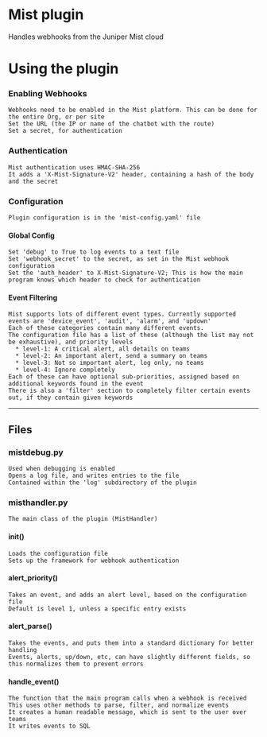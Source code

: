 # Mist plugin
Handles webhooks from the Juniper Mist cloud

# Using the plugin
### Enabling Webhooks
    Webhooks need to be enabled in the Mist platform. This can be done for the entire Org, or per site
    Set the URL (the IP or name of the chatbot with the route)
    Set a secret, for authentication

### Authentication
    Mist authentication uses HMAC-SHA-256
    It adds a 'X-Mist-Signature-V2' header, containing a hash of the body and the secret

### Configuration
    Plugin configuration is in the 'mist-config.yaml' file
    
#### Global Config
    Set 'debug' to True to log events to a text file
    Set 'webhook_secret' to the secret, as set in the Mist webhook configuration
    Set the 'auth_header' to X-Mist-Signature-V2; This is how the main program knows which header to check for authentication

#### Event Filtering
    Mist supports lots of different event types. Currently supported events are 'device_event', 'audit', 'alarm', and 'updown'
    Each of these categories contain many different events.
    The configuration file has a list of these (although the list may not be exhaustive), and priority levels
      * level-1: A critical alert, all details on teams
      * level-2: An important alert, send a summary on teams
      * level-3: Not so important alert, log only, no teams
      * level-4: Ignore completely
    Each of these can have optional sub-priorities, assigned based on additional keywords found in the event
    There is also a 'filter' section to completely filter certain events out, if they contain given keywords
    

- - - -
## Files
### mistdebug.py
    Used when debugging is enabled
    Opens a log file, and writes entries to the file
    Contained within the 'log' subdirectory of the plugin

### misthandler.py
    The main class of the plugin (MistHandler)
    
#### __init__()
    Loads the configuration file
    Sets up the framework for webhook authentication
    
#### alert_priority()
    Takes an event, and adds an alert level, based on the configuration file
    Default is level 1, unless a specific entry exists

#### alert_parse()
    Takes the events, and puts them into a standard dictionary for better handling
    Events, alerts, up/down, etc, can have slightly different fields, so this normalizes them to prevent errors

#### handle_event()
    The function that the main program calls when a webhook is received
    This uses other methods to parse, filter, and normalize events
    It creates a human readable message, which is sent to the user over teams
    It writes events to SQL


